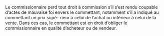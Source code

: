 Le commissionnaire perd tout droit à commission s’il s’est rendu coupable d’actes
de mauvaise foi envers le commettant, notamment s’il a indiqué au commettant un prix supé-
rieur à celui de l’achat ou inférieur à celui de la vente.
Dans ces cas, le commettant est en droit d’obliger le commissionnaire en qualité d’acheteur
ou de vendeur.